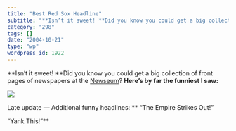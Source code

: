 ```yaml
---
title: "Best Red Sox Headline"
subtitle: "**Isn’t it sweet! **Did you know you could get a big collection of front pages of newspapers at the ..."
category: "298"
tags: []
date: "2004-10-21"
type: "wp"
wordpress_id: 1922
---
```

**Isn’t it sweet! **Did you know you could get a big collection of front pages of newspapers at the [Newseum](http://www.newseum.org/todaysfrontpages/)?
**Here’s by far the funniest I saw:**

[![](https://i0.wp.com/s3.media.squarespace.com/production/1075723/12829350/weblogs/archives/redsox+win+2004-thumb.jpg?resize=200%2C278)](http://s3.media.squarespace.com/production/1075723/12829350/weblogs/archives/redsox+win+2004.html)

Late update — Additional funny headlines:
**
“The Empire Strikes Out!”

“Yank This!”**